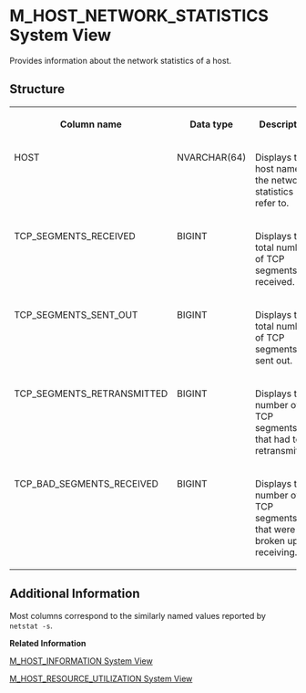 <!-- loiob58947046b354d0ea1c27af7e21520ff -->

# M\_HOST\_NETWORK\_STATISTICS System View

Provides information about the network statistics of a host.



## Structure


<table>
<tr>
<th valign="top">

Column name



</th>
<th valign="top">

Data type



</th>
<th valign="top">

Description



</th>
</tr>
<tr>
<td valign="top">

HOST



</td>
<td valign="top">

NVARCHAR\(64\)



</td>
<td valign="top">

Displays the host name the network statistics refer to.



</td>
</tr>
<tr>
<td valign="top">

TCP\_SEGMENTS\_RECEIVED



</td>
<td valign="top">

BIGINT



</td>
<td valign="top">

Displays the total number of TCP segments received.



</td>
</tr>
<tr>
<td valign="top">

TCP\_SEGMENTS\_SENT\_OUT



</td>
<td valign="top">

BIGINT



</td>
<td valign="top">

Displays the total number of TCP segments sent out.



</td>
</tr>
<tr>
<td valign="top">

TCP\_SEGMENTS\_RETRANSMITTED



</td>
<td valign="top">

BIGINT



</td>
<td valign="top">

Displays the number of TCP segments that had to be retransmitted.



</td>
</tr>
<tr>
<td valign="top">

TCP\_BAD\_SEGMENTS\_RECEIVED



</td>
<td valign="top">

BIGINT



</td>
<td valign="top">

Displays the number of TCP segments that were broken upon receiving.



</td>
</tr>
</table>



<a name="loiob58947046b354d0ea1c27af7e21520ff__section_llz_3sp_q2b"/>

## Additional Information

Most columns correspond to the similarly named values reported by `netstat -s`.

**Related Information**  


[M\_HOST\_INFORMATION System View](m-host-information-system-view-20b1002.md "Provides host information such as machine and OS configuration.")

[M\_HOST\_RESOURCE\_UTILIZATION System View](m-host-resource-utilization-system-view-20b1241.md "Provides information about host resource utilization by all processes (including non-SAP HANA processes). CPU time is in milliseconds and added across all cores since system start.")

